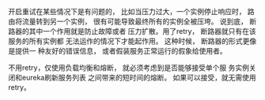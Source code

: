开启重试在某些情况下是有问题的，
比如当压力过大，一个实例停止响应时，
路由将流量转到另一个实例，
很有可能导致最终所有的实例全被压垮。
说到底，
断路器的其中一个作用就是防止故障或者
压力扩散。用了retry，
断路器就只有在该服务的所有实例都
无法运作的情况下才能起作用。
这种时候，
断路器的形式更像是提供一
种友好的错误信息，
或者假装服务正常运行的假象给使用者。

不用retry，仅使用负载均衡和熔断，
就必须考虑到是否能够接受单个服
务实例关闭和eureka刷新服务列表
之间带来的短时间的熔断。
如果可以接受，就无需使用retry。